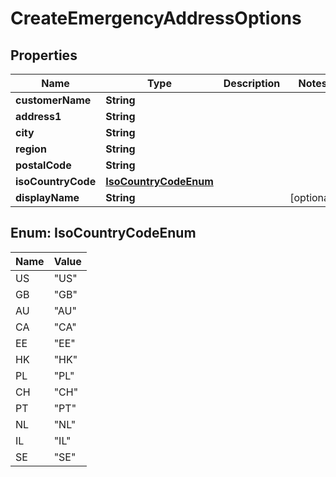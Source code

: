 

# CreateEmergencyAddressOptions


## Properties

| Name | Type | Description | Notes |
|------------ | ------------- | ------------- | -------------|
|**customerName** | **String** |  |  |
|**address1** | **String** |  |  |
|**city** | **String** |  |  |
|**region** | **String** |  |  |
|**postalCode** | **String** |  |  |
|**isoCountryCode** | [**IsoCountryCodeEnum**](#IsoCountryCodeEnum) |  |  |
|**displayName** | **String** |  |  [optional] |



## Enum: IsoCountryCodeEnum

| Name | Value |
|---- | -----|
| US | &quot;US&quot; |
| GB | &quot;GB&quot; |
| AU | &quot;AU&quot; |
| CA | &quot;CA&quot; |
| EE | &quot;EE&quot; |
| HK | &quot;HK&quot; |
| PL | &quot;PL&quot; |
| CH | &quot;CH&quot; |
| PT | &quot;PT&quot; |
| NL | &quot;NL&quot; |
| IL | &quot;IL&quot; |
| SE | &quot;SE&quot; |




